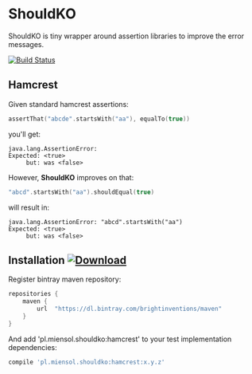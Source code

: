 # ShouldKO 

ShouldKO is tiny wrapper around assertion libraries to improve the error messages.

[![Build Status](https://travis-ci.org/bright/shouldko.svg?branch=master)](https://travis-ci.org/bright/shouldko)

## Hamcrest

Given standard hamcrest assertions:

```kotlin
assertThat("abcde".startsWith("aa"), equalTo(true))
``` 

you'll get:

```
java.lang.AssertionError: 
Expected: <true>
     but: was <false>
``` 

However, **ShouldKO** improves on that:

```kotlin
"abcd".startsWith("aa").shouldEqual(true)
```

will result in:

```
java.lang.AssertionError: "abcd".startsWith("aa") 
Expected: <true>
     but: was <false>
```

## Installation [![Download](https://api.bintray.com/packages/brightinventions/maven/shouldko/images/download.svg) ](https://bintray.com/brightinventions/maven/shouldko/_latestVersion)
                


Register bintray maven repository:

```groovy
repositories {
    maven {
        url  "https://dl.bintray.com/brightinventions/maven" 
    }
}
```

And add 'pl.miensol.shouldko:hamcrest' to your test implementation dependencies:

```groovy
compile 'pl.miensol.shouldko:hamcrest:x.y.z'
```

